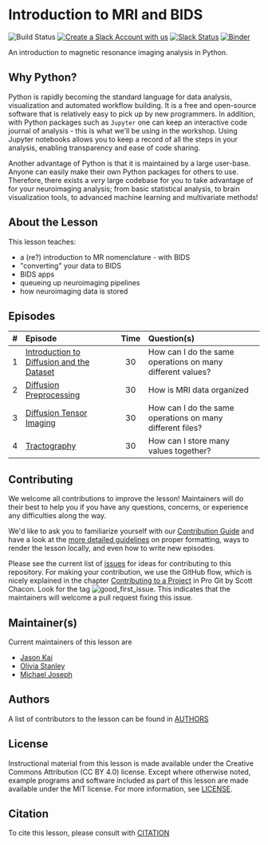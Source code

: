 # Introduction to MRI and BIDS

![Build Status](https://github.com/carpentries-incubator/SDC-BIDS-dMRI/actions?query=workflow%3A"Build%2C+test")
[![Create a Slack Account with us][create_slack_svg]][slack_heroku_invite]
[![Slack Status][slack_channel_status]][slack_channel_url]
[![Binder][binder_svg]][binder_url]

An introduction to magnetic resonance imaging analysis in Python.

## Why Python?

Python is rapidly becoming the standard language for data analysis, visualization and automated workflow building. It is a free and open-source software that is relatively easy to pick up by new programmers. In addition, with Python packages such as `Jupyter` one can keep an interactive code journal of analysis - this is what we'll be using in the workshop. Using Jupyter notebooks allows you to keep a record of all the steps in your analysis, enabling transparency and ease of code sharing.

Another advantage of Python is that it is maintained by a large user-base. Anyone can easily make their own Python packages for others to use. Therefore, there exists a *very* large codebase for you to take advantage of for your neuroimaging analysis; from basic statistical analysis, to brain visualization tools, to advanced machine learning and multivariate methods!

## About the Lesson

This lesson teaches:
- a (re?) introduction to MR nomenclature - with BIDS
- "converting" your data to BIDS
- BIDS apps
- queueing up neuroimaging pipelines
- how neuroimaging data is stored

## Episodes

| # |  Episode | Time | Question(s) |
|--:|:---------|:----:|:------------|
| 1 | [Introduction to Diffusion and the Dataset][episode01] | 30 | How can I do the same operations on many different values? |
| 2 | [Diffusion Preprocessing][episode02] | 30 | How is MRI data organized |
| 3 | [Diffusion Tensor Imaging][episode03] | 30 | How can I do the same operations on many different files? |
| 4 | [Tractography][episode04] | 30 | How can I store many values together? |

## Contributing

We welcome all contributions to improve the lesson! Maintainers will do their best to help you if you have any
questions, concerns, or experience any difficulties along the way.

We'd like to ask you to familiarize yourself with our [Contribution Guide](CONTRIBUTING.md) and have a look at
the [more detailed guidelines][lesson-example] on proper formatting, ways to render the lesson locally, and even
how to write new episodes.

Please see the current list of [issues][link_issues] for ideas for contributing to this
repository. For making your contribution, we use the GitHub flow, which is
nicely explained in the chapter [Contributing to a Project](http://git-scm.com/book/en/v2/GitHub-Contributing-to-a-Project) in Pro Git
by Scott Chacon.
Look for the tag ![good_first_issue](https://img.shields.io/badge/-good%20first%20issue-gold.svg). This indicates that the maintainers will welcome a pull request fixing this issue.

## Maintainer(s)

Current maintainers of this lesson are

* [Jason Kai][jason_kai]
* [Olivia Stanley][olivia_stanley]
* [Michael Joseph][michael_joseph]

## Authors

A list of contributors to the lesson can be found in [AUTHORS](AUTHORS)

## License

Instructional material from this lesson is made available under the Creative
Commons Attribution (CC BY 4.0) license. Except where otherwise noted, example
programs and software included as part of this lesson are made available under
the MIT license. For more information, see [LICENSE](LICENSE.md).

## Citation

To cite this lesson, please consult with [CITATION](CITATION)

[create_slack_svg]: https://img.shields.io/badge/Create_Slack_Account-The_Carpentries-071159.svg
[slack_heroku_invite]: https://swc-slack-invite.herokuapp.com
[slack_channel_status]: https://img.shields.io/badge/Slack_Channel-neuroimaging-E01563.svg
[slack_channel_url]: https://swcarpentry.slack.com/messages/CCJBHKCHZ
[binder_svg]: https://mybinder.org/badge_logo.svg
[binder_url]: https://mybinder.org/v2/gh/josephmje/SDC-BIDS-dMRI/gh-pages
[episode01]: https://conp-pcno-training.github.io/SDC-BIDS-dMRI/01-neuroimaging-fundamentals/index.html
[episode02]: https://conp-pcno-training.github.io/SDC-BIDS-dMRI/02-anatomy-of-nifti/index.html
[episode03]: https://conp-pcno-training.github.io/SDC-BIDS-dMRI/03-brain-imaging-data-structure/index.html
[episode04]: https://conp-pcno-training.github.io/SDC-BIDS-dMRI/04-open-mri-datasets/index.html
[lesson-example]: https://carpentries.github.io/lesson-example
[link_issues]: https://github.com/conp-pcno-training/SDC-BIDS-dMRI/issues
[jason_kai]: https://github.com/kaitj
[olivia_stanley]: https://github.com/ostanley
[michael_joseph]: https://github.com/josephmje
